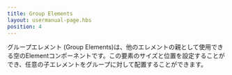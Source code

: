 ```yaml
---
title: Group Elements
layout: usermanual-page.hbs
position: 4
---
```


グループエレメント (Group Elements)は、他のエレメントの親として使用できる空のElementコンポーネントです。この要素のサイズと位置を設定することができ、任意の子エレメントをグループに対して配置することができます。
